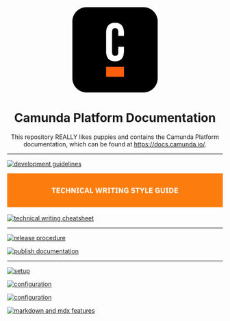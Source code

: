 <div align="center">
<img src="./static/img/black-C.png" width="200px"/>

<h1>Camunda Platform Documentation</h1>
<p>
This repository REALLY likes puppies and contains the Camunda Platform documentation, which can be found at <a href="https://docs.camunda.io/" target="_blank">https://docs.camunda.io/</a>.
</p>
</div>

---

[![development guidelines](./howtos/documentation-guidelines.svg)](./howtos/documentation-guidelines.md)

[![technical writing style guide](./howtos/technical-writing-styleguide.svg)](./howtos/technical-writing-styleguide.md)

[![technical writing cheatsheet](./howtos/technical-writing-cheatsheet.svg)](./howtos/technical-writing-cheatsheet.md)

---

[![release procedure](./howtos/release-procedure.svg)](./howtos/release-procedure.md)

[![publish documentation](./howtos/publish-documentation.svg)](./howtos/publish-documentation.md)

---

[![setup](./howtos/setup.svg)](./howtos/setup.md)

[![configuration](./howtos/configuration.svg)](./howtos/configuration.md)

[![configuration](./howtos/versioning.svg)](./howtos/versioning.md)

[![markdown and mdx features](./howtos/markdown-and-mdx-features.svg)](./howtos/markdown-and-mdx-features.md)
